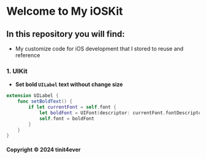 # Welcome to My iOSKit

## In this repository you will find:
* My customize code for iOS development that I stored to reuse and reference

### 1. UIKit
- **Set bold `UILabel` text without change size**  
```Swift
extension UILabel {
    func setBoldText() {    
        if let currentFont = self.font {
            let boldFont = UIFont(descriptor: currentFont.fontDescriptor.withSymbolicTraits(.traitBold)!, size: currentFont.pointSize)
            self.font = boldFont
        }
    }
}
```

#### Copyright &#169; 2024 tinit4ever
